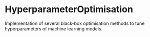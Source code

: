 # HyperparameterOptimisation
Implementation of several black-box optimisation methods to tune hyperparameters of machine learning models.
